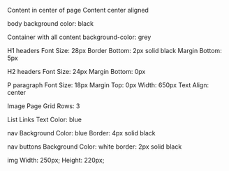 Content in center of page
Content center aligned

body
background color: black

Container with all content
background-color: grey

H1 headers
Font Size: 28px
Border Bottom: 2px solid black
Margin Bottom: 5px

H2 headers
Font Size: 24px
Margin Bottom: 0px

P paragraph
Font Size: 18px
Margin Top: 0px
Width: 650px
Text Align: center

Image Page
Grid Rows: 3

List Links
Text Color: blue

nav
Background Color: blue
Border: 4px solid black

nav buttons
Background Color: white
border: 2px solid black

img
Width: 250px;
Height: 220px;
